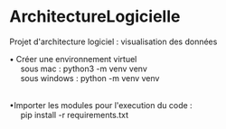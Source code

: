 # ArchitectureLogicielle
Projet d'architecture logiciel : visualisation des données

• Créer une environnement virtuel <br/>
&nbsp;&nbsp;&nbsp;&nbsp;&nbsp;sous mac : python3 -m venv venv<br/>
&nbsp;&nbsp;&nbsp;&nbsp;&nbsp;sous windows : python -m venv venv<br/><br/>

•Importer les modules pour l'execution du code :<br/>
&nbsp;&nbsp;&nbsp;&nbsp;&nbsp;pip install -r requirements.txt<br/>
